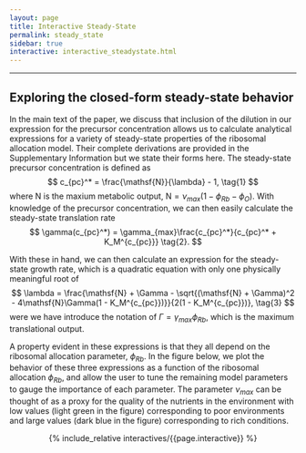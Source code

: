 ```yaml
---
layout: page
title: Interactive Steady-State
permalink: steady_state
sidebar: true
interactive: interactive_steadystate.html
---
```

---

## Exploring the closed-form steady-state behavior
In the main text of the paper, we discuss that inclusion of the dilution in our 
expression for the precursor concentration allows us to calculate analytical 
expressions for a variety of steady-state properties of the ribosomal allocation 
model. Their complete derivations are provided in the Supplementary Information 
but we state their forms here. The steady-state precursor concentration is defined 
as 
$$
c_{pc}^* = \frac{\mathsf{N}}{\lambda} - 1, \tag{1} 
$$
where $\mathsf{N}$  is the maxium metabolic output, $\mathsf{N} = \nu_{max}(1 - \phi_{Rb} - \phi_O)$.
With knowledge of the precursor concentration, we can then easily calculate the 
steady-state translation rate 
$$
\gamma(c_{pc}^*) = \gamma_{max}\frac{c_{pc}^*}{c_{pc}^* + K_M^{c_{pc}}} \tag{2}.
$$

With these in hand, we can then calculate an expression for the steady-state 
growth rate, which is a quadratic equation with only one physically meaningful root 
of 
$$
\lambda = \frac{\mathsf{N} + \Gamma - \sqrt{(\mathsf{N} + \Gamma)^2 - 4\mathsf{N}\Gamma(1 - K_M^{c_{pc}})}}{2(1 - K_M^{c_{pc}})}, \tag{3}
$$
were we have introduce the notation of $\Gamma = \gamma_{max}\phi_{Rb}$, which 
is the maximum translational output. 

A property evident in these expressions is that they all depend on the ribosomal 
allocation parameter, $\phi_{Rb}$. In the figure below, we plot the behavior 
of these three expressions as a function of the ribosomal allocation $\phi_{Rb}$,
and allow the user to tune the remaining model parameters to gauge the importance 
of each parameter. The parameter $\nu_{max}$ can be thought of as a proxy for the 
quality of the nutrients in the environment with low values (light green in the figure) 
corresponding to poor environments and large values (dark blue in the figure) corresponding
to rich conditions.


<!-- The below line includes the interactive figure. Do not change! -->
<center>

{% include_relative interactives/{{page.interactive}} %}

</center>


